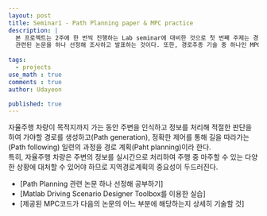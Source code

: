 ```yaml
---
layout: post
title: Seminar1 - Path Planning paper & MPC practice
description: |
  본 프로젝트는 2주에 한 번씩 진행하는 Lab seminar에 대비한 것으로 첫 번째 주제는 경로 계획과
  관련된 논문을 하나 선정해 조사하고 발표하는 것이다. 또한, 경로추종 기술 중 하나인 MPC를 직접 실습해본다.
  
tags:
  - projects
use_math : true
comments : true
author: Udayeon

published: true
---
```


자율주행 차량이 목적지까지 가는 동안 주변을 인식하고 정보를 처리해 적절한 판단을 하여 
가야할 경로를 생성하고(Path generation), 정확한 제어를 통해 길을 따라가는(Path following) 
일련의 과정을 경로 계획(Paht planning)이라 한다.  
특히, 자율주행 차량은 주변의 정보를 실시간으로 처리하여 주행 중 마주할 수 있는 다양한 상황에 
대처할 수 있어야 하므로 지역경로계획의 중요성이 두드러진다. 

  
- [Path Planning 관련 논문 하나 선정해 공부하기]
- [Matlab Driving Scenario Designer Toolbox를 이용한 실습]
- [제공된 MPC코드가 다음의 논문의 어느 부분에 해당하는지 상세히 기술할 것]
